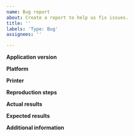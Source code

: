 ```yaml
---
name: Bug report
about: Create a report to help us fix issues.
title: ''
labels: 'Type: Bug'
assignees: ''

---
```


<!--
Processing an issue will go much faster when this is filled out, and issues which do not use this template WILL BE REMOVED and no fix will be considered!

Before filing, PLEASE check if the issue already exists (either open or closed) by using the search bar on the issues page. If it does, comment there. Even if it's closed, we can reopen it based on your comment.

Also, please note the application version in the title of the issue. For example: "[3.2.1] Cannot connect to 3rd-party printer". Please do NOT write things like "Request:" or "[BUG]" in the title; this is what labels are for.

It is also helpful to attach a project (.3mf or .curaproject) file and Cura log file so we can debug issues quicker. Information about how to find the log file can be found at https://github.com/Ultimaker/Cura#logging-issues 

To upload a project, try changing the extension to e.g. .curaproject.3mf.zip so that GitHub accepts uploading the file. Otherwise, we recommend http://wetransfer.com, but other file hosts like Google Drive or Dropbox work well too.

Thank you for using Cura!
-->

**Application version**
<!-- The version of the application this issue occurs with -->

**Platform**
<!-- Information about the operating system the issue occurs on. Include at least the operating system. In the case of visual glitches/issues, also include information about your graphics drivers and GPU. -->

**Printer**
<!-- Which printer was selected in Cura? If possible, please attach project file as .curaproject.3mf.zip -->

**Reproduction steps**
<!-- How did you encounter the bug? -->

**Actual results**
<!-- What happens after the above steps have been followed -->

**Expected results**
<!-- What should happen after the above steps have been followed -->

**Additional information**
<!-- Extra information relevant to the issue, like screenshots. Don't forget to attach the log files with this issue report. -->
